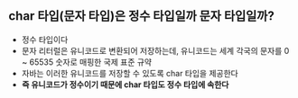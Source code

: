 ## char 타입(문자 타입)은 정수 타입일까 문자 타입일까?
- 정수 타입이다
- 문자 리터럴은 유니코드로 변환되어 저장하는데, 유니코드는 세계 각국의 문자를 0 ~ 65535 숫자로 매핑한 국제 표준 규약
- 자바는 이러한 유니코드를 저장할 수 있도록 char 타입을 제공한다
- **즉 유니코드가 정수이기 때문에 char 타입도 정수 타입에 속한다**